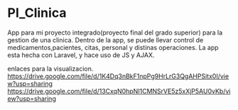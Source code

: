 # PI_Clinica
App para mi proyecto integrado(proyecto final del grado superior) para la gestion de una clinica. Dentro de la app, se puede llevar control de medicamentos,pacientes, citas, personal y distinas operaciones. La app esta hecha con Laravel, y hace uso de JS y AJAX.

enlaces para la visualizacion.
https://drive.google.com/file/d/1K4Dq3nBkF1npPg9HrLrG3QgAHPSitx0I/view?usp=sharing
https://drive.google.com/file/d/13CxqN0hpNI1CMNSrVE5z5xXjP5AU0vKb/view?usp=sharing
